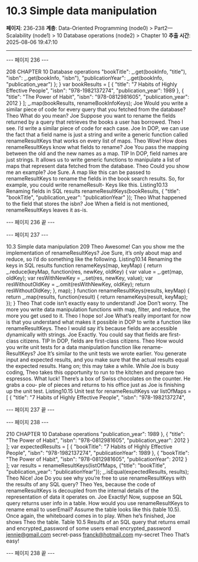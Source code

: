 # 10.3 Simple data manipulation

**페이지**: 236-238
**계층**: Data-Oriented Programming (node0) > Part2—Scalability (node1) > 10 Database operations (node2) > Chapter 10
**추출 시간**: 2025-08-06 19:47:10

---


--- 페이지 236 ---

208 CHAPTER 10 Database operations
"bookTitle": _.get(bookInfo, "title"),
"isbn": _.get(bookInfo, "isbn"),
"publicationYear": _.get(bookInfo, "publication_year")
};
}
var bookResults = [
{
"title": "7 Habits of Highly Effective People",
"isbn": "978-1982137274",
"publication_year": 1989
},
{
"title": "The Power of Habit",
"isbn": "978-0812981605",
"publication_year": 2012
}
];
_.map(bookResults, renameBookInfoKeys);
Joe Would you write a similar piece of code for every query that you fetched from
the database?
Theo What do you mean?
Joe Suppose you want to rename the fields returned by a query that retrieves the
books a user has borrowed.
Theo I see. I’d write a similar piece of code for each case.
Joe In DOP, we can use the fact that a field name is just a string and write a generic
function called renameResultKeys that works on every list of maps.
Theo Wow! How does renameResultKeys know what fields to rename?
Joe You pass the mapping between the old and the new names as a map.
TIP In DOP, field names are just strings. It allows us to write generic functions to
manipulate a list of maps that represent data fetched from the database.
Theo Could you show me an example?
Joe Sure. A map like this can be passed to renameResultKeys to rename the fields
in the book search results. So, for example, you could write renameResult-
Keys like this.
Listing10.13 Renaming fields in SQL results
renameResultKeys(bookResults, {
"title": "bookTitle",
"publication_year": "publicationYear"
});
Theo What happened to the field that stores the isbn?
Joe When a field is not mentioned, renameResultKeys leaves it as-is.

--- 페이지 236 끝 ---


--- 페이지 237 ---

10.3 Simple data manipulation 209
Theo Awesome! Can you show me the implementation of renameResultKeys?
Joe Sure, it’s only about map and reduce, so I’d do something like the following.
Listing10.14 Renaming the keys in SQL results
function renameKeys(map, keyMap) {
return _.reduce(keyMap,
function(res, newKey, oldKey) {
var value = _.get(map, oldKey);
var resWithNewKey = _.set(res, newKey, value);
var resWithoutOldKey = _.omit(resWithNewKey, oldKey);
return resWithoutOldKey;
},
map);
}
function renameResultKeys(results, keyMap) {
return _.map(results, function(result) {
return renameKeys(result, keyMap);
});
}
Theo That code isn’t exactly easy to understand!
Joe Don’t worry. The more you write data manipulation functions with map, filter,
and reduce, the more you get used to it.
Theo I hope so!
Joe What’s really important for now is that you understand what makes it possible
in DOP to write a function like renameResultKeys.
Theo I would say it’s because fields are accessible dynamically with strings.
Joe Exactly. You could say that fields are first-class citizens.
TIP In DOP, fields are first-class citizens.
Theo How would you write unit tests for a data manipulation function like rename-
ResultKeys?
Joe It’s similar to the unit tests we wrote earlier. You generate input and expected
results, and you make sure that the actual results equal the expected results.
Hang on; this may take a while.
While Joe is busy coding, Theo takes this opportunity to run to the kitchen and prepare
two espressos. What luck! There’s a box of Swiss chocolates on the counter. He grabs a cou-
ple of pieces and returns to his office just as Joe is finishing up the unit test.
Listing10.15 Unit test for renameResultKeys
var listOfMaps = [
{
"title": "7 Habits of Highly Effective People",
"isbn": "978-1982137274",

--- 페이지 237 끝 ---


--- 페이지 238 ---

210 CHAPTER 10 Database operations
"publication_year": 1989
},
{
"title": "The Power of Habit",
"isbn": "978-0812981605",
"publication_year": 2012
}
];
var expectedResults = [
{
"bookTitle": "7 Habits of Highly Effective People",
"isbn": "978-1982137274",
"publicationYear": 1989
},
{
"bookTitle": "The Power of Habit",
"isbn": "978-0812981605",
"publicationYear": 2012
}
];
var results = renameResultKeys(listOfMaps,
{"title": "bookTitle",
"publication_year": "publicationYear"});
_.isEqual(expectedResults, results);
Theo Nice!
Joe Do you see why you’re free to use renameResultKeys with the results of any
SQL query?
Theo Yes, because the code of renameResultKeys is decoupled from the internal
details of the representation of data it operates on.
Joe Exactly! Now, suppose an SQL query returns user info in a table. How would
you use renameResultKeys to rename email to userEmail? Assume the table
looks like this (table 10.5).
Once again, the whiteboard comes in to play. When he’s finished, Joe shows Theo the
table.
Table 10.5 Results of an SQL query that returns email and
encrypted_password of some users
email encrypted_password
jennie@gmail.com secret-pass
franck@hotmail.com my-secret
Theo That’s easy!

--- 페이지 238 끝 ---
